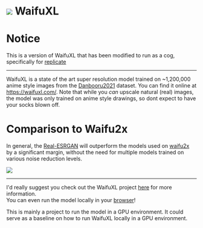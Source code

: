 # ![](https://i.imgur.com/lPsvvh7.png) WaifuXL

# Notice

This is a version of WaifuXL that has been modified to run as a cog, specifically for [replicate](https://replicate.com/ran-mewo/waifuxl)

---

WaifuXL is a state of the art super resolution model trained on ~1,200,000 anime style images from the [Danbooru2021](https://www.gwern.net/Danbooru2021) dataset. You can find it online at https://waifuxl.com/. Note that while you _can_ upscale natural (real) images, the model was only trained on anime style drawings, so dont expect to have your socks blown off.

# Comparison to Waifu2x

In general, the [Real-ESRGAN](https://arxiv.org/abs/2107.10833) will outperform the models used on [waifu2x](http://waifu2x.udp.jp/) by a significant margin, without the need for multiple models trained on various noise reduction levels.

![](https://i.imgur.com/BDv4rd9.png)

---

I'd really suggest you check out the WaifuXL project [here](https://github.com/TheFutureGadgetsLab/WaifuXL) for more information.\
You can even run the model locally in your [browser](https://waifuxl.com)!

This is mainly a project to run the model in a GPU environment. It could serve as a baseline on how to run WaifuXL locally in a GPU environment.